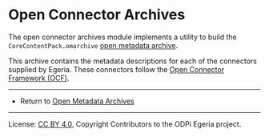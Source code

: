 <!-- SPDX-License-Identifier: CC-BY-4.0 -->
<!-- Copyright Contributors to the ODPi Egeria project 2019. -->

# Open Connector Archives

The open connector archives module implements a utility to build the 
`CoreContentPack.omarchive` [open metadata archive](https://egeria-project.org/concepts/open-metadata-archive/).

This archive contains the metadata descriptions for each of the connectors supplied by Egeria.
These connectors follow the [Open Connector Framework (OCF)](https://egeria-project.org/frameworks/ocf/overview/).



----

* Return to [Open Metadata Archives](..)


----
License: [CC BY 4.0](https://creativecommons.org/licenses/by/4.0/),
Copyright Contributors to the ODPi Egeria project.
